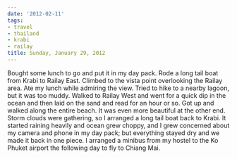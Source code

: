 ```yaml
---
date: '2012-02-11'
tags:
- travel
- thailand
- krabi
- railay
title: Sunday, January 29, 2012
---
```


Bought some lunch to go and put it in my day pack. Rode a long tail boat from Krabi to Railay East. Climbed to the vista point overlooking the Railay area. Ate my lunch while admiring the view. Tried to hike to a nearby lagoon, but it was too muddy. Walked to Railay West and went for a quick dip in the ocean and then laid on the sand and read for an hour or so. Got up and walked along the entire beach. It was even more beautiful at the other end. Storm clouds were gathering, so I arranged a long tail boat back to Krabi. It started raining heavily and ocean grew choppy, and I grew concerned about my camera and phone in my day pack; but everything stayed dry and we made it back in one piece. I arranged a minibus from my hostel to the Ko Phuket airport the following day to fly to Chiang Mai.
